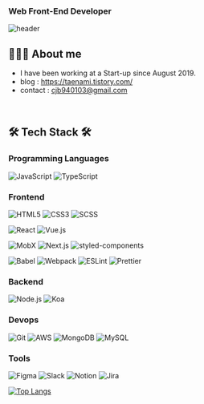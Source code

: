 ### Web Front-End Developer 
![header](https://capsule-render.vercel.app/api?type=waving&color=auto&height=250&section=header&text=Taenam%20Kim&fontSize=90)

## 👩🏻‍💻 About me
- I have been working at a Start-up since August 2019.
- blog : https://taenami.tistory.com/
- contact : cjb940103@gmail.com

<br />

## 🛠 Tech Stack 🛠

### Programming Languages
<span><img alt="JavaScript" src ="https://img.shields.io/badge/JavaScript-F7DF1E.svg?&style=flat&logo=JavaScript&logoColor=white"/></span>
<span><img alt="TypeScript" src ="https://img.shields.io/badge/TypeScript-3178C6.svg?&style=flat&logo=TypeScript&logoColor=white"/></span>

### Frontend
<span><img alt="HTML5" src ="https://img.shields.io/badge/HTML5-E34F26.svg?&style=flat&logo=HTML5&logoColor=white"/></span>
<span><img alt="CSS3" src ="https://img.shields.io/badge/CSS3-1572B6.svg?&style=flat&logo=CSS3&logoColor=white"/></span>
<span><img alt="SCSS" src ="https://img.shields.io/badge/SCSS-CC6699.svg?&style=flat&logo=Sass&logoColor=white"/></span>

<span><img alt="React" src ="https://img.shields.io/badge/React-61DAFB.svg?&style=flat&logo=React&logoColor=white"/></span>
<span><img alt="Vue.js" src ="https://img.shields.io/badge/Vue-4FC08D.svg?&style=flat&logo=Vue.js&logoColor=white"/></span>

<span><img alt="MobX" src ="https://img.shields.io/badge/MobX-FF9955.svg?&style=flat&MobX=Sass&logoColor=white"/></span>
<span><img alt="Next.js" src ="https://img.shields.io/badge/Next-000000.svg?&style=flat&logo=Next.js&logoColor=white"/></span>
<span><img alt="styled-components" src ="https://img.shields.io/badge/styled-components-DB7093.svg?&style=flat&logo=styled-components&logoColor=white"/></span>

<span><img alt="Babel" src ="https://img.shields.io/badge/Babel-F9DC3E.svg?&style=flat&logo=Babel&logoColor=white"/></span>
<span><img alt="Webpack" src ="https://img.shields.io/badge/Webpack-8DD6F9.svg?&style=flat&logo=Webpack&logoColor=white"/></span>
<span><img alt="ESLint" src ="https://img.shields.io/badge/ESLint-4B32C3.svg?&style=flat&logo=ESLint&logoColor=white"/></span>
<span><img alt="Prettier" src ="https://img.shields.io/badge/Prettier-F7B93E.svg?&style=flat&logo=Prettier&logoColor=white"/></span>

### Backend 
<span><img alt="Node.js" src ="https://img.shields.io/badge/Node-339933.svg?&style=flat&logo=Node.js&logoColor=white"/></span>
<span><img alt="Koa" src ="https://img.shields.io/badge/Koa-33333D.svg?&style=flat&logo=Koa&logoColor=white"/></span>

### Devops
<span><img alt="Git" src ="https://img.shields.io/badge/Git-F05032.svg?&style=flat&logo=Git&logoColor=white"/></span>
<span><img alt="AWS" src ="https://img.shields.io/badge/Amazon AWS-232F3E.svg?&style=flat&logo=Amazon AWS&logoColor=white"/></span>
<span><img alt="MongoDB" src ="https://img.shields.io/badge/MongoDB-47A248.svg?&style=flat&logo=MongoDB&logoColor=white"/></span>
<span><img alt="MySQL" src ="https://img.shields.io/badge/MySQL-4479A1.svg?&style=flat&logo=MySQL&logoColor=white"/></span>

### Tools
<span><img alt="Figma" src ="https://img.shields.io/badge/Figma-F24E1E.svg?&style=flat&logo=Figma&logoColor=white"/></span>
<span><img alt="Slack" src ="https://img.shields.io/badge/Slack-4A154B.svg?&style=flat&logo=Slack&logoColor=white"/></span>
<span><img alt="Notion" src ="https://img.shields.io/badge/Notion-000000.svg?&style=flat&logo=Notion&logoColor=white"/></span>
<span><img alt="Jira" src ="https://img.shields.io/badge/Jira-0052CC.svg?&style=flat&logo=Jira&logoColor=white"/></span>

[![Top Langs](https://github-readme-stats.vercel.app/api/top-langs/?username=dev-93&layout=compact)](https://github.com/dev-93)


<!--
**dev-93/dev-93** is a ✨ _special_ ✨ repository because its `README.md` (this file) appears on your GitHub profile.

Here are some ideas to get you started:




- 👯 I’m looking to collaborate on ...
- 🤔 I’m looking for help with ...
- 💬 Ask me about ...
- 📫 How to reach me: ...
- 😄 Pronouns: ...
- ⚡ Fun fact: ...
-->
